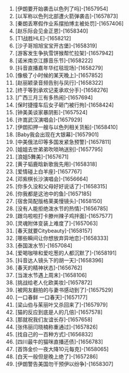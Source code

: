 
1. [伊朗要开始袭击以色列了吗]-[1657954]
1. [以军称以色列北部遭火箭弹袭击]-[1657873]
1. [秦朗丢寒假作业系摆拍博主被处罚]-[1657406]
1. [赵乐际会见金正恩]-[1658340]
1. [T1战胜HLE]-[1658212]
1. [沙子哥旭旭宝宝开古堡]-[1658319]
1. [游客发生争执雪饼猴帮忙拉架]-[1657942]
1. [诺米南京江豚音乐节]-[1658222]
1. [抖音直播嘉年华红毯现场]-[1658279]
1. [像极了小时候的某天晚上]-[1657852]
1. [赵丽颖录音频告别与凤行]-[1658322]
1. [终于等到承欢记麦承欢分手]-[1658276]
1. [广西三月三有多热闹]-[1657694]
1. [保时捷撞车后女子砸门被行拘]-[1658424]
1. [钟美美谈家暴阴影]-[1657524]
1. [许嵩武汉演唱会]-[1657929]
1. [伊朗扣押一艘与以色列相关货船]-[1658410]
1. [Baby我会出现在大银幕]-[1657901]
1. [中美俄法印等多国发紧急预警]-[1657811]
1. [姐姐去世弟弟吹唢呐送别]-[1657795]
1. [浪姐5舞美]-[1657671]
1. [黄子韬鹿晗新歌我先用]-[1658318]
1. [爱情碰上白羊座]-[1657767]
1. [邓紫棋长沙演唱会]-[1656664]
1. [你多久没和父母好好说话了]-[1658315]
1. [你我都是这池中的鱼]-[1657185]
1. [宿舍简配版格莱美慢镜头]-[1658150]
1. [没有人能拒绝泼水节的热情]-[1656785]
1. [跟乌啦啦打卡滕州辣子鸡拌面]-[1657577]
1. [灵魂附体变装上难度了]-[1657063]
1. [春天就要Citybeauty]-[1658157]
1. [哪些瞬间让你想放弃异地恋]-[1658333]
1. [泰国泼水节]-[1657084]
1. [爱喝咖啡和爱吃葱的人都沉默了]-[1658191]
1. [抖音达人镜头下的胡一天]-[1658396]
1. [春天的精神状态]-[1656762]
1. [当泼水节遇上周末]-[1658106]
1. [挑战给老人化欧美妆]-[1657872]
1. [被网友翻拍的与妻书感动到了]-[1657529]
1. [一口春鲜 一口春天]-[1657177]
1. [梁山伯与茱丽叶又杀回来了]-[1657979]
1. [猫的反应到底是人的几倍]-[1657578]
1. [那就祝我们友谊长存]-[1657658]
1. [张伟丽闫晓楠称重通过]-[1657826]
1. [找自己的一百种方式]-[1656832]
1. [四川最牛的猫咪直播还债]-[1656783]
1. [首饰金价一夜大降10元每克]-[1658065]
1. [白天一般但是晚上绝了]-[1657286]
1. [伊朗警告美国勿干预伊以纷争]-[1658307]